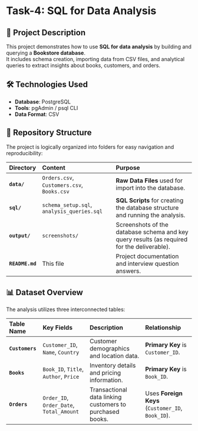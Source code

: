 # Task-4: SQL for Data Analysis

## 🧾 Project Description  
This project demonstrates how to use **SQL for data analysis** by building and querying a **Bookstore database**.  
It includes schema creation, importing data from CSV files, and analytical queries to extract insights about books, customers, and orders.

## 🛠️ Technologies Used  

- **Database**: PostgreSQL  
- **Tools**: pgAdmin / psql CLI  
- **Data Format**: CSV  

## 📁 Repository Structure  

The project is logically organized into folders for easy navigation and reproducibility:

| Directory | Content | Purpose |
| :--- | :--- | :--- |
| **`data/`** | `Orders.csv`, `Customers.csv`, `Books.csv` | **Raw Data Files** used for import into the database. |
| **`sql/`** | `schema_setup.sql`, `analysis_queries.sql` | **SQL Scripts** for creating the database structure and running the analysis. |
| **`output/`** | `screenshots/` | Screenshots of the database schema and key query results (as required for the deliverable). |
| **`README.md`** | This file | Project documentation and interview question answers. |


## 📊 Dataset Overview

The analysis utilizes three interconnected tables:

| Table Name | Key Fields | Description | Relationship |
| :--- | :--- | :--- | :--- |
| **`Customers`** | `Customer_ID`, `Name`, `Country` | Customer demographics and location data. | **Primary Key** is `Customer_ID`. |
| **`Books`** | `Book_ID`, `Title`, `Author`, `Price` | Inventory details and pricing information. | **Primary Key** is `Book_ID`. |
| **`Orders`** | `Order_ID`, `Order_Date`, `Total_Amount` | Transactional data linking customers to purchased books. | Uses **Foreign Keys** (`Customer_ID`, `Book_ID`). |
